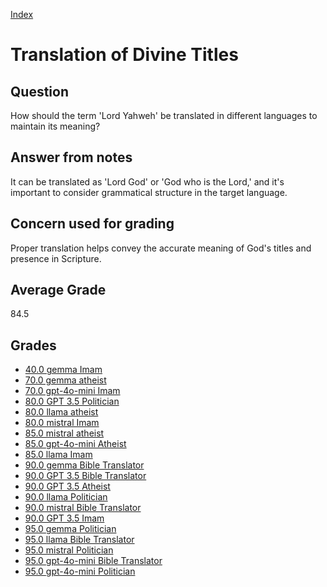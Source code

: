 
[Index](../index.md)
# Translation of Divine Titles
## Question
How should the term 'Lord Yahweh' be translated in different languages to maintain its meaning?

## Answer from notes
It can be translated as 'Lord God' or 'God who is the Lord,' and it's important to consider grammatical structure in the target language.

## Concern used for grading
Proper translation helps convey the accurate meaning of God's titles and presence in Scripture.

## Average Grade
84.5

## Grades
 * [40.0 gemma Imam](../answers/gemma_Imam/Translation_of_Divine_Titles.md)
 * [70.0 gemma atheist](../answers/gemma_atheist/Translation_of_Divine_Titles.md)
 * [70.0 gpt-4o-mini Imam](../answers/gpt-4o-mini_Imam/Translation_of_Divine_Titles.md)
 * [80.0 GPT 3.5 Politician](../answers/GPT_3.5_Politician/Translation_of_Divine_Titles.md)
 * [80.0 llama atheist](../answers/llama_atheist/Translation_of_Divine_Titles.md)
 * [80.0 mistral Imam](../answers/mistral_Imam/Translation_of_Divine_Titles.md)
 * [85.0 mistral atheist](../answers/mistral_atheist/Translation_of_Divine_Titles.md)
 * [85.0 gpt-4o-mini Atheist](../answers/gpt-4o-mini_Atheist/Translation_of_Divine_Titles.md)
 * [85.0 llama Imam](../answers/llama_Imam/Translation_of_Divine_Titles.md)
 * [90.0 gemma Bible Translator](../answers/gemma_Bible_Translator/Translation_of_Divine_Titles.md)
 * [90.0 GPT 3.5 Bible Translator](../answers/GPT_3.5_Bible_Translator/Translation_of_Divine_Titles.md)
 * [90.0 GPT 3.5 Atheist](../answers/GPT_3.5_Atheist/Translation_of_Divine_Titles.md)
 * [90.0 llama Politician](../answers/llama_Politician/Translation_of_Divine_Titles.md)
 * [90.0 mistral Bible Translator](../answers/mistral_Bible_Translator/Translation_of_Divine_Titles.md)
 * [90.0 GPT 3.5 Imam](../answers/GPT_3.5_Imam/Translation_of_Divine_Titles.md)
 * [95.0 gemma Politician](../answers/gemma_Politician/Translation_of_Divine_Titles.md)
 * [95.0 llama Bible Translator](../answers/llama_Bible_Translator/Translation_of_Divine_Titles.md)
 * [95.0 mistral Politician](../answers/mistral_Politician/Translation_of_Divine_Titles.md)
 * [95.0 gpt-4o-mini Bible Translator](../answers/gpt-4o-mini_Bible_Translator/Translation_of_Divine_Titles.md)
 * [95.0 gpt-4o-mini Politician](../answers/gpt-4o-mini_Politician/Translation_of_Divine_Titles.md)
